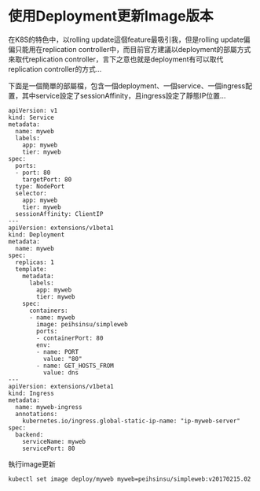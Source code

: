 # 使用Deployment更新Image版本

在K8S的特色中，以rolling update這個feature最吸引我，但是rolling update偏偏只能用在replication controller中，而目前官方建議以deployment的部屬方式來取代replication controller，言下之意也就是deployment有可以取代replication controller的方式...

下面是一個簡單的部屬檔，包含一個deployment、一個service、一個ingress配置，其中service設定了sessionAffinity，且ingress設定了靜態IP位置...

```
apiVersion: v1
kind: Service
metadata:
  name: myweb
  labels:
    app: myweb
    tier: myweb
spec:
  ports:
  - port: 80
    targetPort: 80
  type: NodePort
  selector:
    app: myweb
    tier: myweb
  sessionAffinity: ClientIP
---
apiVersion: extensions/v1beta1
kind: Deployment
metadata:
  name: myweb
spec:
  replicas: 1
  template:
    metadata:
      labels:
        app: myweb
        tier: myweb
    spec:
      containers:
      - name: myweb
        image: peihsinsu/simpleweb
        ports:
        - containerPort: 80
        env:
        - name: PORT
          value: "80"
        - name: GET_HOSTS_FROM
          value: dns
---
apiVersion: extensions/v1beta1
kind: Ingress
metadata:
  name: myweb-ingress
  annotations:
    kubernetes.io/ingress.global-static-ip-name: "ip-myweb-server"
spec:
  backend:
    serviceName: myweb
    servicePort: 80
```

執行image更新

```
kubectl set image deploy/myweb myweb=peihsinsu/simpleweb:v20170215.02
```
